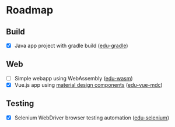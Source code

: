 # Roadmap

## Build

- [x] Java app project with gradle build ([edu-gradle](https://github.com/anliksim/edu-gradle))

## Web

- [ ] Simple webapp using WebAssembly ([edu-wasm](https://github.com/anliksim/edu-wasm))
- [x] Vue.js app using [material design components](https://material.io/develop/web/) ([edu-vue-mdc](https://github.com/anliksim/edu-vue-mdc))

## Testing

- [x] Selenium WebDriver browser testing automation ([edu-selenium](https://github.com/anliksim/edu-selenium))


